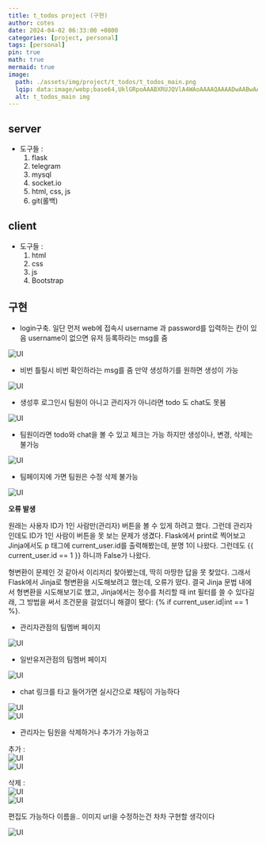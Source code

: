 ```yaml
---
title: t_todos project (구현)
author: cotes
date: 2024-04-02 06:33:00 +0800
categories: [project, personal]
tags: [personal]
pin: true
math: true
mermaid: true
image:
  path: ./assets/img/project/t_todos/t_todos_main.png
  lqip: data:image/webp;base64,UklGRpoAAABXRUJQVlA4WAoAAAAQAAAADwAABwAAQUxQSDIAAAARL0AmbZurmr57yyIiqE8oiG0bejIYEQTgqiDA9vqnsUSI6H+oAERp2HZ65qP/VIAWAFZQOCBCAAAA8AEAnQEqEAAIAAVAfCWkAALp8sF8rgRgAP7o9FDvMCkMde9PK7euH5M1m6VWoDXf2FkP3BqV0ZYbO6NA/VFIAAAA
  alt: t_todos_main img
---
```


## server

- 도구들 : 
    1. flask
    2. telegram
    3. mysql 
    4. socket.io
    5. html, css, js 
    6. git(롤백)

## client

- 도구들 : 
    1. html
    2. css 
    3. js
    4. Bootstrap 

## 구현

- login구축. 일단 먼저 web에 접속시 username 과 password를 입력하는 칸이 있음 username이 없으면 유저 등록하라는 msg를 줌

![UI](./assets/img/project/t_todos/t_todos_blog_img1.png)

- 비번 틀릴시 비번 확인하라는 msg를 줌 만약 생성하기를 원하면 생성이 가능

![UI](./assets/img/project/t_todos/t_todos_blog_img2.png)

- 생성후 로그인시 팀원이 아니고 관리자가 아니라면 todo 도 chat도 못봄

![UI](./assets/img/project/t_todos/t_todos_blog_img3.png)

- 팀원이라면 todo와 chat을 볼 수 있고 체크는 가능 하지만 생성이나, 변경, 삭제는 불가능

![UI](./assets/img/project/t_todos/t_todos_blog_img4.png)

- 팀페이지에 가면 팀원은 수정 삭제 불가능  

![UI](./assets/img/project/t_todos/t_todos_blog_img5.png) 

**오류 발생**


원래는 사용자 ID가 1인 사람만(관리자) 버튼을 볼 수 있게 하려고 했다. 그런데 관리자인데도 ID가 1인 사람이 버튼을 못 보는 문제가 생겼다. Flask에서 print로 찍어보고 Jinja에서도 p 태그에 current_user.id를 출력해봤는데, 분명 1이 나왔다. 그런데도 {{ current_user.id == 1 }} 하니까 False가 나왔다.
  
형변환이 문제인 것 같아서 이리저리 찾아봤는데, 딱히 마땅한 답을 못 찾았다. 그래서 Flask에서 Jinja로 형변환을 시도해보려고 했는데, 오류가 떴다. 결국 Jinja 문법 내에서 형변환을 시도해보기로 했고, Jinja에서는 정수를 처리할 때 int 필터를 쓸 수 있다길래, 그 방법을 써서 조건문을 걸었더니 해결이 됐다: {% if current_user.id|int == 1 %}.

- 관리자관점의 팀멤버 페이지

![UI](./assets/img/project/t_todos/t_todos_blog_img6.png) 


- 일반유저관점의 팀멤버 페이지

![UI](./assets/img/project/t_todos/t_todos_blog_img7.png) 

- chat 링크를 타고 들어가면 실시간으로 채팅이 가능하다

![UI](./assets/img/project/t_todos/t_todos_blog_img8.png)   
![UI](./assets/img/project/t_todos/t_todos_blog_img9.png) 

- 관리자는 팀원을 삭제하거나 추가가 가능하고

추가 :  
![UI](./assets/img/project/t_todos/t_todos_blog_img10.png)  
![UI](./assets/img/project/t_todos/t_todos_blog_img11.png) 

  
삭제 :  
![UI](./assets/img/project/t_todos/t_todos_blog_img12.png)  
![UI](./assets/img/project/t_todos/t_todos_blog_img13.png) 

편집도 가능하다 이름을.. 이미지 url을 수정하는건 차차 구현할 생각이다

![UI](./assets/img/project/t_todos/t_todos_blog_img13.png) 
